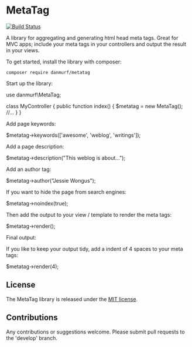 # MetaTag

[![Build Status](https://travis-ci.org/danmurf/MetaTag.svg?branch=master)](https://travis-ci.org/danmurf/MetaTag)

A library for aggregating and generating html head meta tags. Great for MVC apps; include your meta tags in your controllers and output the result in your views.

To get started, install the library with composer:

`composer require danmurf/metatag`

Start up the library:

  use danmurf\MetaTag;

  class MyController
  {
    public function index()
    {
      $metatag = new MetaTag();
      //...
    }
  }

Add page keywords:

  $metatag->keywords(['awesome', 'weblog', 'writings']);

Add a page description:

  $metatag->description("This weblog is about...");

Add an author tag:

  $metatag->author("Jessie Wongus");

If you want to hide the page from search engines:

  $metatag->noindex(true);

Then add the output to your view / template to render the meta tags:

  $metatag->render();

Final output:

  <meta name="keywords" content="awesome, weblog, writings">
  <meta name="description" content="This weblog is about...">
  <meta name="author" content="Jessie Wongus">

If you like to keep your output tidy, add a indent of 4 spaces to your meta tags:

  $metatag->render(4);

## License

The MetaTag library is released under the [MIT license](https://opensource.org/licenses/MIT).

## Contributions

Any contributions or suggestions welcome. Please submit pull requests to the 'develop' branch.
